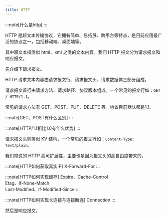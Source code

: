 ```yaml
---
title: HTTP
---
```


:::note[什么是http]
:::

HTTP 是超文本传输协议，它拥有简单、易拓展、跨平台等特点，是目前应用最广泛的协议之一，包括移动端、桌面端等。

其中超文本指类似 html、xml 之类的文本内容。我们 HTTP 报文分为请求报文和响应报文。

先介绍下请求报文。

HTTP 请求文本内容由请求报文行、请求报文头、请求数据体三部分组成。

请求报文首行由请求方法、请求路径、协议版本组成。一个常见的报文行如：`GET / HTTP/1.1`。

常见的请求方法有 GET、POST、PUT、DELETE 等。协议目前默认都是1.1。

:::note[GET、POST有什么区别]
:::

:::note[HTTP/1.1相比1.0有什么优势]
:::

请求报文头则类似 KV 结构，一个常见的报文行如：`Content-Type: text/plain`。

我们常说的 HTTP 高可扩展性，主要也是因为报文头的高自由度带来的。

:::note[HTTP如何获取真实IP]
X-Forward-For
:::

:::note[HTTP如何实现缓存]
Expire、Cache-Control    
Etag、If-None-Match  
Last-Modified、If-Modified-Since
:::

:::note[HTTP如何实现长连接与连接断连]
Connection
:::

然后是响应报文。
